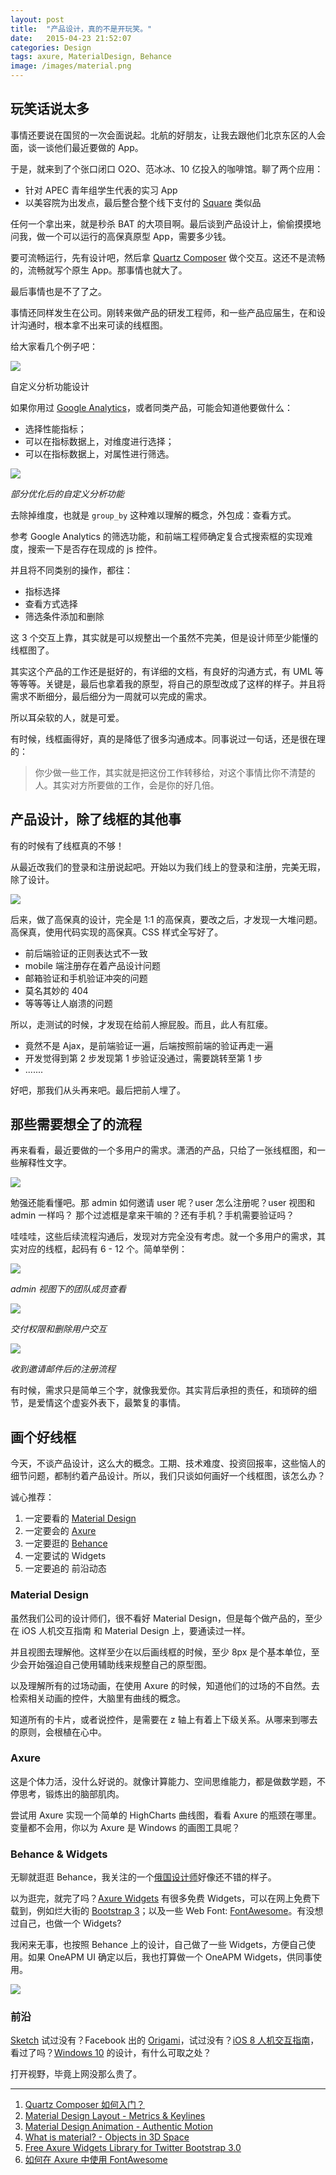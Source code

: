 ```yaml
---
layout: post
title:  "产品设计，真的不是开玩笑。"
date:   2015-04-23 21:52:07
categories: Design
tags: axure, MaterialDesign, Behance
image: /images/material.png
---
```


## 玩笑话说太多

事情还要说在国贸的一次会面说起。北航的好朋友，让我去跟他们北京东区的人会面，谈一谈他们最近要做的 App。

于是，就来到了个张口闭口 O2O、范冰冰、10 亿投入的咖啡馆。聊了两个应用：

*   针对 APEC 青年组学生代表的实习 App
*   以美容院为出发点，最后整合整个线下支付的 [Square](https://squareup.com/global/en/register) 类似品

任何一个拿出来，就是秒杀 BAT 的大项目啊。最后谈到产品设计上，偷偷摸摸地问我，做一个可以运行的高保真原型 App，需要多少钱。

要可流畅运行，先有设计吧，然后拿 [Quartz Composer](https://developer.apple.com/library/mac/documentation/GraphicsImaging/Conceptual/QuartzComposerUserGuide/qc_intro/qc_intro.html) 做个交互。这还不是流畅的，流畅就写个原生 App。那事情也就大了。

最后事情也是不了了之。

事情还同样发生在公司。刚转来做产品的研发工程师，和一些产品应届生，在和设计沟通时，根本拿不出来可读的线框图。

给大家看几个例子吧：

![](http://ww1.sinaimg.cn/large/005Ntf0Hgw1erfvjm3ab9j30p20h0ac7.jpg)

自定义分析功能设计

如果你用过 [Google Analytics](http://www.google.com/analytics/)，或者同类产品，可能会知道他要做什么：

*   选择性能指标；
*   可以在指标数据上，对维度进行选择；
*   可以在指标数据上，对属性进行筛选。

![](http://ww1.sinaimg.cn/large/005Ntf0Hgw1erfvjrlmakj30fk0kcq51.jpg)

*部分优化后的自定义分析功能*

去除掉维度，也就是 `group_by` 这种难以理解的概念，外包成：查看方式。

参考 Google Analytics 的筛选功能，和前端工程师确定复合式搜索框的实现难度，搜索一下是否存在现成的 js 控件。

并且将不同类别的操作，都往：

*   指标选择
*   查看方式选择
*   筛选条件添加和删除

这 3 个交互上靠，其实就是可以规整出一个虽然不完美，但是设计师至少能懂的线框图了。

其实这个产品的工作还是挺好的，有详细的文档，有良好的沟通方式，有 UML 等等等等。关键是，最后也拿着我的原型，将自己的原型改成了这样的样子。并且将需求不断细分，最后细分为一周就可以完成的需求。

所以耳朵软的人，就是可爱。

有时候，线框画得好，真的是降低了很多沟通成本。同事说过一句话，还是很在理的：

> 你少做一些工作，其实就是把这份工作转移给，对这个事情比你不清楚的人。其实对方所要做的工作，会是你的好几倍。

## 产品设计，除了线框的其他事

有的时候有了线框真的不够！

从最近改我们的登录和注册说起吧。开始以为我们线上的登录和注册，完美无瑕，除了设计。

![](http://ww1.sinaimg.cn/large/005Ntf0Hgw1erfvjmyci4j30u00majtf.jpg)

后来，做了高保真的设计，完全是 1:1 的高保真，要改之后，才发现一大堆问题。高保真，使用代码实现的高保真。CSS 样式全写好了。

*   前后端验证的正则表达式不一致
*   mobile 端注册存在着产品设计问题
*   邮箱验证和手机验证冲突的问题
*   莫名其妙的 404
*   等等等让人崩溃的问题

所以，走测试的时候，才发现在给前人擦屁股。而且，此人有肛瘘。

*   竟然不是 Ajax，是前端验证一遍，后端按照前端的验证再走一遍
*   开发觉得到第 2 步发现第 1 步验证没通过，需要跳转至第 1 步
*   .......

好吧，那我们从头再来吧。最后把前人埋了。

## 那些需要想全了的流程

再来看看，最近要做的一个多用户的需求。潇洒的产品，只给了一张线框图，和一些解释性文字。

![](http://ww1.sinaimg.cn/mw690/005Ntf0Hgw1erfvjksphcj30uh0kwn0i.jpg)

勉强还能看懂吧。那 admin 如何邀请 user 呢？user 怎么注册呢？user 视图和 admin 一样吗？ 那个过滤框是拿来干嘛的？还有手机？手机需要验证吗？

哇哇哇，这些后续流程沟通后，发现对方完全没有考虑。就一个多用户的需求，其实对应的线框，起码有 6 - 12 个。简单举例：

![](http://ww2.sinaimg.cn/mw690/005Ntf0Hgw1erfvjoiom5j30qf0gjade.jpg)

*admin 视图下的团队成员查看*

![](http://ww1.sinaimg.cn/mw690/005Ntf0Hgw1erfvjnz35ij30qa0eyq5c.jpg)

*交付权限和删除用户交互*

![](http://ww4.sinaimg.cn/mw690/005Ntf0Hgw1erfvjnag69j30q50ghtc5.jpg)

*收到邀请邮件后的注册流程*

有时候，需求只是简单三个字，就像我爱你。其实背后承担的责任，和琐碎的细节，是爱情这个虚妄外表下，最繁复的事情。

## 画个好线框

今天，不谈产品设计，这么大的概念。工期、技术难度、投资回报率，这些恼人的细节问题，都制约着产品设计。所以，我们只谈如何画好一个线框图，该怎么办？

诚心推荐：

1.  一定要看的 [Material Design](http://www.google.com/design/spec/material-design/introduction.html)
2.  一定要会的 [Axure](http://www.axure.com/)
3.  一定要逛的 [Behance](https://www.behance.net/)
4.  一定要试的 Widgets
5.  一定要追的 前沿动态

### Material Design

虽然我们公司的设计师们，很不看好 Material Design，但是每个做产品的，至少在 iOS 人机交互指南 和 Material Design 上，要通读过一样。

并且视图去理解他。这样至少在以后画线框的时候，至少 8px 是个基本单位，至少会开始强迫自己使用辅助线来规整自己的原型图。

以及理解所有的过场动画，在使用 Axure 的时候，知道他们的过场的不自然。去检索相关动画的控件，大脑里有曲线的概念。

知道所有的卡片，或者说控件，是需要在 z 轴上有着上下级关系。从哪来到哪去的原则，会根植在心中。

### Axure

这是个体力活，没什么好说的。就像计算能力、空间思维能力，都是做数学题，不停思考，锻炼出的脑部肌肉。

尝试用 Axure 实现一个简单的 HighCharts 曲线图，看看 Axure 的瓶颈在哪里。变量都不会用，你以为 Axure 是 Windows 的画图工具呢？

### Behance & Widgets

无聊就逛逛 Behance，我关注的一个[俄国设计师](https://www.behance.net/nazir)好像还不错的样子。

以为逛完，就完了吗？[Axure Widgets](http://www.axure.com/community/widget-libraries) 有很多免费 Widgets，可以在网上免费下载到，例如烂大街的 [Bootstrap 3](http://getbootstrap.com/)；以及一些 Web Font: [FontAwesome](http://fortawesome.github.io/Font-Awesome/)。有没想过自己，也做一个 Widgets?

我闲来无事，也按照 Behance 上的设计，自己做了一些 Widgets，方便自己使用。如果 OneAPM UI 确定以后，我也打算做一个 OneAPM Widgets，供同事使用。

![](http://ww4.sinaimg.cn/mw690/005Ntf0Hgw1erfwgs63myj30zv0lster.jpg)

### 前沿

[Sketch](http://bohemiancoding.com/sketch/) 试过没有？Facebook 出的 [Origami](https://facebook.github.io/origami/)，试过没有？[iOS 8 人机交互指南](https://developer.apple.com/library/ios/documentation/UserExperience/Conceptual/MobileHIG/)，看过了吗？[Windows 10](http://www.digitalartsonline.co.uk/news/interactive-design/windows-10-ui-design-new-os-looks-10-times-better-than-windows-8/) 的设计，有什么可取之处？

打开视野，毕竟上网没那么贵了。

---

1. [Quartz Composer 如何入门？](http://www.zhihu.com/question/20956344)
2. [Material Design Layout - Metrics & Keylines](http://www.google.com/design/spec/layout/metrics-keylines.html#metrics-keylines-baseline-grids)
3. [Material Design Animation - Authentic Motion](http://www.google.com/design/spec/animation/authentic-motion.html#authentic-motion-mass-weight)
4. [What is material? - Objects in 3D Space](http://www.google.com/design/spec/what-is-material/objects-in-3d-space.html#)
5. [Free Axure Widgets Library for Twitter Bootstrap 3.0](http://axutopia.com/twitter-bootstrap/)
6. [如何在 Axure 中使用 FontAwesome](http://www.axure.com/c/forum/tips-tricks-examples/8732-font-awesome-widget-library-v7-icon-fonts.html)
